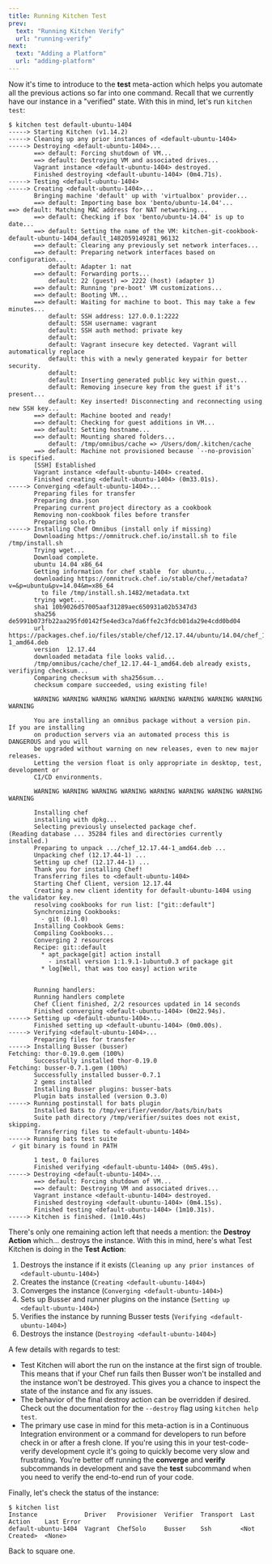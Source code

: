 ```yaml
---
title: Running Kitchen Test
prev:
  text: "Running Kitchen Verify"
  url: "running-verify"
next:
  text: "Adding a Platform"
  url: "adding-platform"
---
```


Now it's time to introduce to the **test** meta-action which helps you automate all the previous actions so far into one command. Recall that we currently have our instance in a "verified" state. With this in mind, let's run `kitchen test`:

~~~
$ kitchen test default-ubuntu-1404
-----> Starting Kitchen (v1.14.2)
-----> Cleaning up any prior instances of <default-ubuntu-1404>
-----> Destroying <default-ubuntu-1404>...
       ==> default: Forcing shutdown of VM...
       ==> default: Destroying VM and associated drives...
       Vagrant instance <default-ubuntu-1404> destroyed.
       Finished destroying <default-ubuntu-1404> (0m4.71s).
-----> Testing <default-ubuntu-1404>
-----> Creating <default-ubuntu-1404>...
       Bringing machine 'default' up with 'virtualbox' provider...
       ==> default: Importing base box 'bento/ubuntu-14.04'...
==> default: Matching MAC address for NAT networking...
       ==> default: Checking if box 'bento/ubuntu-14.04' is up to date...
       ==> default: Setting the name of the VM: kitchen-git-cookbook-default-ubuntu-1404_default_1482059149281_96132
       ==> default: Clearing any previously set network interfaces...
       ==> default: Preparing network interfaces based on configuration...
           default: Adapter 1: nat
       ==> default: Forwarding ports...
           default: 22 (guest) => 2222 (host) (adapter 1)
       ==> default: Running 'pre-boot' VM customizations...
       ==> default: Booting VM...
       ==> default: Waiting for machine to boot. This may take a few minutes...
           default: SSH address: 127.0.0.1:2222
           default: SSH username: vagrant
           default: SSH auth method: private key
           default:
           default: Vagrant insecure key detected. Vagrant will automatically replace
           default: this with a newly generated keypair for better security.
           default:
           default: Inserting generated public key within guest...
           default: Removing insecure key from the guest if it's present...
           default: Key inserted! Disconnecting and reconnecting using new SSH key...
       ==> default: Machine booted and ready!
       ==> default: Checking for guest additions in VM...
       ==> default: Setting hostname...
       ==> default: Mounting shared folders...
           default: /tmp/omnibus/cache => /Users/dom/.kitchen/cache
       ==> default: Machine not provisioned because `--no-provision` is specified.
       [SSH] Established
       Vagrant instance <default-ubuntu-1404> created.
       Finished creating <default-ubuntu-1404> (0m33.01s).
-----> Converging <default-ubuntu-1404>...
       Preparing files for transfer
       Preparing dna.json
       Preparing current project directory as a cookbook
       Removing non-cookbook files before transfer
       Preparing solo.rb
-----> Installing Chef Omnibus (install only if missing)
       Downloading https://omnitruck.chef.io/install.sh to file /tmp/install.sh
       Trying wget...
       Download complete.
       ubuntu 14.04 x86_64
       Getting information for chef stable  for ubuntu...
       downloading https://omnitruck.chef.io/stable/chef/metadata?v=&p=ubuntu&pv=14.04&m=x86_64
         to file /tmp/install.sh.1482/metadata.txt
       trying wget...
       sha1	10b9026d57005aaf31289aec650931a02b5347d3
       sha256	de5991b073fb22aa295fd0142f5e4ed3ca7da6ffe2c3fdcb01da29e4cdd0bd04
       url	https://packages.chef.io/files/stable/chef/12.17.44/ubuntu/14.04/chef_12.17.44-1_amd64.deb
       version	12.17.44
       downloaded metadata file looks valid...
       /tmp/omnibus/cache/chef_12.17.44-1_amd64.deb already exists, verifiying checksum...
       Comparing checksum with sha256sum...
       checksum compare succeeded, using existing file!

       WARNING WARNING WARNING WARNING WARNING WARNING WARNING WARNING WARNING

       You are installing an omnibus package without a version pin.  If you are installing
       on production servers via an automated process this is DANGEROUS and you will
       be upgraded without warning on new releases, even to new major releases.
       Letting the version float is only appropriate in desktop, test, development or
       CI/CD environments.

       WARNING WARNING WARNING WARNING WARNING WARNING WARNING WARNING WARNING

       Installing chef
       installing with dpkg...
       Selecting previously unselected package chef.
(Reading database ... 35284 files and directories currently installed.)
       Preparing to unpack .../chef_12.17.44-1_amd64.deb ...
       Unpacking chef (12.17.44-1) ...
       Setting up chef (12.17.44-1) ...
       Thank you for installing Chef!
       Transferring files to <default-ubuntu-1404>
       Starting Chef Client, version 12.17.44
       Creating a new client identity for default-ubuntu-1404 using the validator key.
       resolving cookbooks for run list: ["git::default"]
       Synchronizing Cookbooks:
         - git (0.1.0)
       Installing Cookbook Gems:
       Compiling Cookbooks...
       Converging 2 resources
       Recipe: git::default
         * apt_package[git] action install
           - install version 1:1.9.1-1ubuntu0.3 of package git
         * log[Well, that was too easy] action write


       Running handlers:
       Running handlers complete
       Chef Client finished, 2/2 resources updated in 14 seconds
       Finished converging <default-ubuntu-1404> (0m22.94s).
-----> Setting up <default-ubuntu-1404>...
       Finished setting up <default-ubuntu-1404> (0m0.00s).
-----> Verifying <default-ubuntu-1404>...
       Preparing files for transfer
-----> Installing Busser (busser)
Fetching: thor-0.19.0.gem (100%)
       Successfully installed thor-0.19.0
Fetching: busser-0.7.1.gem (100%)
       Successfully installed busser-0.7.1
       2 gems installed
       Installing Busser plugins: busser-bats
       Plugin bats installed (version 0.3.0)
-----> Running postinstall for bats plugin
       Installed Bats to /tmp/verifier/vendor/bats/bin/bats
       Suite path directory /tmp/verifier/suites does not exist, skipping.
       Transferring files to <default-ubuntu-1404>
-----> Running bats test suite
 ✓ git binary is found in PATH

       1 test, 0 failures
       Finished verifying <default-ubuntu-1404> (0m5.49s).
-----> Destroying <default-ubuntu-1404>...
       ==> default: Forcing shutdown of VM...
       ==> default: Destroying VM and associated drives...
       Vagrant instance <default-ubuntu-1404> destroyed.
       Finished destroying <default-ubuntu-1404> (0m4.15s).
       Finished testing <default-ubuntu-1404> (1m10.31s).
-----> Kitchen is finished. (1m10.44s)
~~~

There's only one remaining action left that needs a mention: the **Destroy Action** which... destroys the instance. With this in mind, here's what Test Kitchen is doing in the **Test Action**:

1. Destroys the instance if it exists (`Cleaning up any prior instances of <default-ubuntu-1404>`)
2. Creates the instance (`Creating <default-ubuntu-1404>`)
3. Converges the instance (`Converging <default-ubuntu-1404>`)
4. Sets up Busser and runner plugins on the instance (`Setting up <default-ubuntu-1404>`)
5. Verifies the instance by running Busser tests (`Verifying <default-ubuntu-1404>`)
6. Destroys the instance (`Destroying <default-ubuntu-1404>`)

A few details with regards to test:

* Test Kitchen will abort the run on the instance at the first sign of trouble. This means that if your Chef run fails then Busser won't be installed and the instance won't be destroyed. This gives you a chance to inspect the state of the instance and fix any issues.
* The behavior of the final destroy action can be overridden if desired. Check out the documentation for the `--destroy` flag using `kitchen help test`.
* The primary use case in mind for this meta-action is in a Continuous Integration environment or a command for developers to run before check in or after a fresh clone. If you're using this in your test-code-verify development cycle it's going to quickly become very slow and frustrating. You're better off running the **converge** and **verify** subcommands in development and save the **test** subcommand when you need to verify the end-to-end run of your code.

Finally, let's check the status of the instance:

~~~
$ kitchen list
Instance             Driver   Provisioner  Verifier  Transport  Last Action    Last Error
default-ubuntu-1404  Vagrant  ChefSolo     Busser    Ssh        <Not Created>  <None>
~~~

Back to square one.
